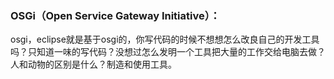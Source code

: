 ### OSGi（Open Service Gateway Initiative）：
osgi，eclipse就是基于osgi的，你写代码的时候不想想怎么改良自己的开发工具吗？只知道一味的写代码？没想过怎么发明一个工具把大量的工作交给电脑去做？人和动物的区别是什么？制造和使用工具。
[]()
[]()
[]()
[]()
[]()
[]()
[]()
[]()
[]()
[]()